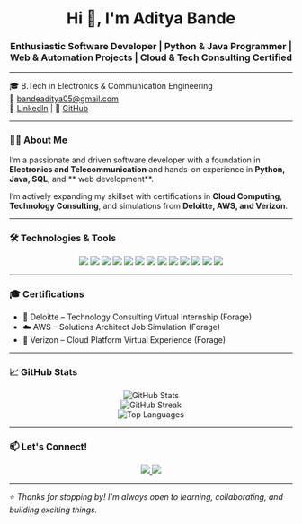 <h1 align="center">Hi 👋, I'm Aditya Bande</h1>
<h3 align="center">Enthusiastic Software Developer | Python & Java Programmer | Web & Automation Projects | Cloud & Tech Consulting Certified</h3>

---

🎓 B.Tech in Electronics & Communication Engineering   
📧 bandeaditya05@gmail.com  
🔗 [LinkedIn](https://www.linkedin.com/in/adityabande25) | 🔗 [GitHub](https://github.com/adityabande25)

---

### 👨‍💻 About Me

I’m a passionate and driven software developer with a foundation in **Electronics and Telecommunication** and hands-on experience in **Python, Java, SQL**, and ** web development**.

I’m actively expanding my skillset with certifications in **Cloud Computing**, **Technology Consulting**, and simulations from **Deloitte, AWS, and Verizon**.

---

### 🛠️ Technologies & Tools

<p align="center">
  <img src="https://img.shields.io/badge/Python-3776AB?style=for-the-badge&logo=python&logoColor=white" />
  <img src="https://img.shields.io/badge/Java-ED8B00?style=for-the-badge&logo=java&logoColor=white" />
  <img src="https://img.shields.io/badge/C/C++-00599C?style=for-the-badge&logo=c&logoColor=white" />
  <img src="https://img.shields.io/badge/SQL-003B57?style=for-the-badge&logo=mysql&logoColor=white" />
  <img src="https://img.shields.io/badge/HTML5-E34F26?style=for-the-badge&logo=html5&logoColor=white" />
  <img src="https://img.shields.io/badge/CSS3-1572B6?style=for-the-badge&logo=css3&logoColor=white" />
  <img src="https://img.shields.io/badge/JavaScript-F7DF1E?style=for-the-badge&logo=javascript&logoColor=black" />
  <img src="https://img.shields.io/badge/XAMPP-FB7A24?style=for-the-badge&logo=xampp&logoColor=white" />
  <img src="https://img.shields.io/badge/MySQL-00000F?style=for-the-badge&logo=mysql&logoColor=white" />
  <img src="https://img.shields.io/badge/Android%20Studio-3DDC84?style=for-the-badge&logo=android-studio&logoColor=white" />
  <img src="https://img.shields.io/badge/VS%20Code-007ACC?style=for-the-badge&logo=visual-studio-code&logoColor=white" />
  <img src="https://img.shields.io/badge/Git-F05032?style=for-the-badge&logo=git&logoColor=white" />
  <img src="https://img.shields.io/badge/GitHub-181717?style=for-the-badge&logo=github&logoColor=white" />
</p>

---

### 🎓 Certifications

- 💼 Deloitte – Technology Consulting Virtual Internship (Forage)  
- ☁️ AWS – Solutions Architect Job Simulation (Forage)  
- 🧩 Verizon – Cloud Platform Virtual Experience (Forage)  

---

### 📈 GitHub Stats 

<p align="center">

  <!-- GitHub Profile Stats -->
  <img src="https://github-readme-stats.vercel.app/api?username=adityabande25&show_icons=true&theme=tokyonight&cache_seconds=1800" alt="GitHub Stats" />

  <br/>

  <!-- GitHub Streak Stats (Stable Mirror) -->
  <img src="https://github-readme-streak-stats.herokuapp.com?user=adityabande25&theme=tokyonight&date_format=M%20j%5B%2C%20Y%5D&hide_border=true" alt="GitHub Streak" />

  <br/>

  <!-- Top Languages -->
  <img src="https://github-readme-stats.vercel.app/api/top-langs/?username=adityabande25&layout=compact&theme=tokyonight&cache_seconds=1800" alt="Top Languages" />

</p>



---

### 📫 Let's Connect!

<p align="center">
  <a href="https://www.linkedin.com/in/adityabande25">
    <img src="https://img.shields.io/badge/LinkedIn-blue?style=for-the-badge&logo=linkedin" />
  </a>
  <a href="mailto:bandeaditya05@gmail.com">
    <img src="https://img.shields.io/badge/Gmail-red?style=for-the-badge&logo=gmail&logoColor=white" />
  </a>
</p>

---

⭐ *Thanks for stopping by! I'm always open to learning, collaborating, and building exciting things.*
